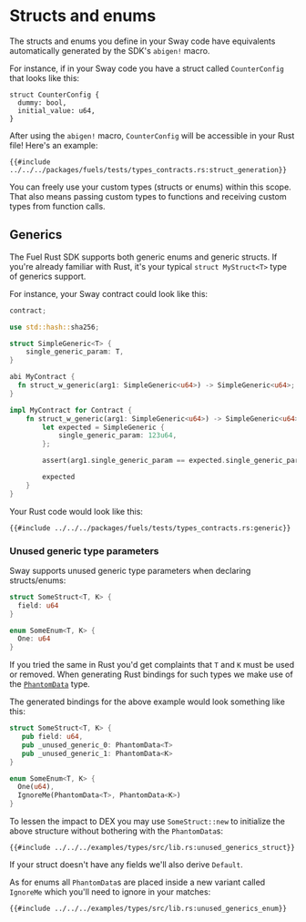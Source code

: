# Structs and enums

<!-- This section should explain how to get the custom types from a Sway program -->
<!-- custom_types:example:start -->
The structs and enums you define in your Sway code have equivalents automatically generated by the SDK's `abigen!` macro.
<!-- custom_types:example:end -->

For instance, if in your Sway code you have a struct called `CounterConfig` that looks like this:

```rust,ignore
struct CounterConfig {
  dummy: bool,
  initial_value: u64,
}
```

After using the `abigen!` macro, `CounterConfig` will be accessible in your Rust file! Here's an example:

```rust,ignore
{{#include ../../../packages/fuels/tests/types_contracts.rs:struct_generation}}
```

You can freely use your custom types (structs or enums) within this scope. That also means passing custom types to functions and receiving custom types from function calls.

## Generics

The Fuel Rust SDK supports both generic enums and generic structs. If you're already familiar with Rust, it's your typical `struct MyStruct<T>` type of generics support.

For instance, your Sway contract could look like this:

```Rust
contract;

use std::hash::sha256;

struct SimpleGeneric<T> {
    single_generic_param: T,
}

abi MyContract {
  fn struct_w_generic(arg1: SimpleGeneric<u64>) -> SimpleGeneric<u64>;
}

impl MyContract for Contract {
    fn struct_w_generic(arg1: SimpleGeneric<u64>) -> SimpleGeneric<u64> {
        let expected = SimpleGeneric {
            single_generic_param: 123u64,
        };

        assert(arg1.single_generic_param == expected.single_generic_param);

        expected
    }
}
```

Your Rust code would look like this:

```rust,ignore
{{#include ../../../packages/fuels/tests/types_contracts.rs:generic}}
```

### Unused generic type parameters
Sway supports unused generic type parameters when declaring structs/enums:
```Rust
struct SomeStruct<T, K> {
  field: u64
}

enum SomeEnum<T, K> {
  One: u64
}

```

If you tried the same in Rust you'd get complaints that `T` and `K` must be used or removed. When generating Rust bindings for such types we make use of the [`PhantomData`](https://doc.rust-lang.org/std/marker/struct.PhantomData.html#unused-type-parameters) type.

The generated bindings for the above example would look something like this:
```Rust
struct SomeStruct<T, K> {
   pub field: u64,
   pub _unused_generic_0: PhantomData<T>
   pub _unused_generic_1: PhantomData<K>
}

enum SomeEnum<T, K> {
  One(u64),
  IgnoreMe(PhantomData<T>, PhantomData<K>)
}
```

To lessen the impact to DEX you may use `SomeStruct::new` to initialize the above structure without bothering with the `PhantomData`s:
```rust,ignore
{{#include ../../../examples/types/src/lib.rs:unused_generics_struct}}
```

If your struct doesn't have any fields we'll also derive `Default`.

As for enums all `PhantomData`s are placed inside a new variant called `IgnoreMe` which you'll need to ignore in your matches:
```rust,ignore
{{#include ../../../examples/types/src/lib.rs:unused_generics_enum}}
```
